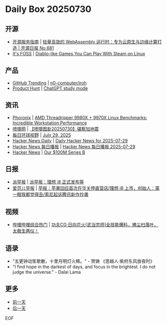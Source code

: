# Daily Box 20250730

## 开源
- [开源服务指南](https://osguider.com/blog/) | [轻量高效的 WebAssembly 运行时：专为云原生与边缘计算打造 | 开源日报 No.681](https://osguider.com/blog/post/daily/daily-681/)
- [It's FOSS](https://itsfoss.com/) | [Diablo-like Games You Can Play With Steam on Linux](https://itsfoss.com/diablo-like-games/)

## 产品
- [GitHub Trending](https://github.com/trending?since=daily) | [n0-computer/iroh](https://github.com/n0-computer/iroh)
- [Product Hunt](https://www.producthunt.com) | [ChatGPT study mode](https://www.producthunt.com/products/openai-api)

## 资讯
- [Phoronix](https://www.phoronix.com/) | [AMD Threadripper 9980X + 9970X Linux Benchmarks: Incredible Workstation Performance](https://www.phoronix.com/review/amd-threadripper-9970x-9980x-linux)
- [喷嚏网](http://www.dapenti.com/blog/blog.asp?subjectid=70&name=xilei) | [【喷嚏图卦20250730】堪察加地震](http://www.dapenti.com/blog/more.asp?name=xilei&id=187399)
- [每日环球视野](https://idai.ly/) | [July 29, 2025](http://m.idai.ly/se/a193iG?1753747200)
- [Hacker News Daily](https://www.daemonology.net/hn-daily/) | [Daily Hacker News for 2025-07-29](https://www.daemonology.net/hn-daily/2025-07-29.html)
- [Hacker News 每日播报](https://hacker-news.agi.li/) | [Hacker News 每日播报 2025-07-29](https://hacker-news.agi.li/post/2025-07-29)
- [Hacker News](https://news.ycombinator.com/front) | [Our $100M Series B](https://news.ycombinator.com/item?id=44733817)

## 日报
- [派早报](https://sspai.com/tag/%E6%B4%BE%E6%97%A9%E6%8A%A5) | [派早报：理想 i8 正式发布等](https://sspai.com/post/101452)
- [爱范儿早报](https://www.ifanr.com/category/ifanrnews) | [早报｜苹果回应首次在华关停直营店/理想 i8 上市，创始人：第一眼我都觉得丑/索尼起诉腾讯新作抄袭](https://www.ifanr.com/1632402)

## 视频
- [哔哩哔哩综合热门](https://www.bilibili.com/v/popular/all/) | [功夫CG·日向花火[武当宗师]全技能爆料，拂尘扫落叶，太极生两仪！](https://b23.tv/BV1BW8qz4ENH)

## 语录
- "五更钟动笙歌散，十里月明灯火稀。" - 贺铸 《思越人·紫府东风放夜时》
- "I find hope in the darkest of days, and focus in the brightest. I do not judge the universe." - Dalai Lama

## 更多
- [前一天](daily-box-20250729.md)
- [后一天](daily-box-20250731.md)

EOF
